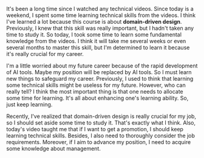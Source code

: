 It's been a long time since I watched any technical videos. 
Since today is a weekend, I spent some time learning technical skills from the videos.
I think I've learned a lot because this course is about **domain-driven design**. 
Previously, I knew that this skill was really important, but I hadn't taken any time to study it.
So today, I took some time to learn some fundamental knowledge from the videos.
I think it will take me several weeks or even several months to master this skill, but I'm determined to learn it because it's really crucial for my career.

I'm a little worried about my future career because of the rapid development of AI tools.
Maybe my position will be replaced by AI tools. 
So I must learn new things to safeguard my career.
Previously, I used to think that learning some technical skills might be useless for my future. However, who can really tell? 
I think the most important thing is that one needs to allocate some time for learning. 
It's all about enhancing one's learning ability. So, just keep learning.

Recently, I've realized that domain-driven design is really crucial for my job, so I should set aside some time to study it. 
That's exactly what I think. 
Also, today's video taught me that if I want to get a promotion, I should keep learning technical skills.
Besides, I also need to thoroughly consider the job requirements. 
Moreover, if I aim to advance my position, I need to acquire some knowledge about management.

